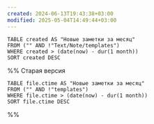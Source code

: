 ```yaml
---
created: 2024-06-13T19:43:38+03:00
modified: 2025-05-04T14:49:44+03:00
---
```


```dataview
TABLE created AS "Новые заметки за месяц"
FROM ("" AND !"Text/Note/templates")
WHERE created > (date(now) - dur(1 month))
SORT created DESC
```


%% Старая версия
```dataview
TABLE file.ctime AS "Новые заметки за месяц"
FROM ("" AND !"templates")
WHERE file.ctime > (date(now) - dur(1 month))
SORT file.ctime DESC
```
%%